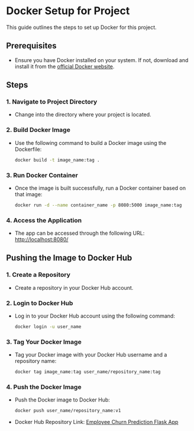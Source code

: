# Docker Setup for Project

This guide outlines the steps to set up Docker for this project.

## Prerequisites
- Ensure you have Docker installed on your system. If not, download and install it from the [official Docker website](https://www.docker.com/get-started).

## Steps

### 1. Navigate to Project Directory
- Change into the directory where your project is located.

### 2. Build Docker Image
- Use the following command to build a Docker image using the Dockerfile:

  ```bash
  docker build -t image_name:tag .
  ```

### 3. Run Docker Container
- Once the image is built successfully, run a Docker container based on that image:

  ```bash
  docker run -d --name container_name -p 8080:5000 image_name:tag
  ```

### 4. Access the Application
- The app can be accessed through the following URL: [http://localhost:8080/](http://localhost:8080/)

## Pushing the Image to Docker Hub

### 1. Create a Repository
- Create a repository in your Docker Hub account.

### 2. Login to Docker Hub
- Log in to your Docker Hub account using the following command:

  ```bash
  docker login -u user_name
  ```

### 3. Tag Your Docker Image
- Tag your Docker image with your Docker Hub username and a repository name:

  ```bash
  docker tag image_name:tag user_name/repository_name:tag
  ```

### 4. Push the Docker Image
- Push the Docker image to Docker Hub:

  ```bash
  docker push user_name/repository_name:v1
  ```

- Docker Hub Repository Link: [Employee Churn Prediction Flask App](https://hub.docker.com/r/shahinmahmud53/employee-churn-prediction-flask-app)
```

